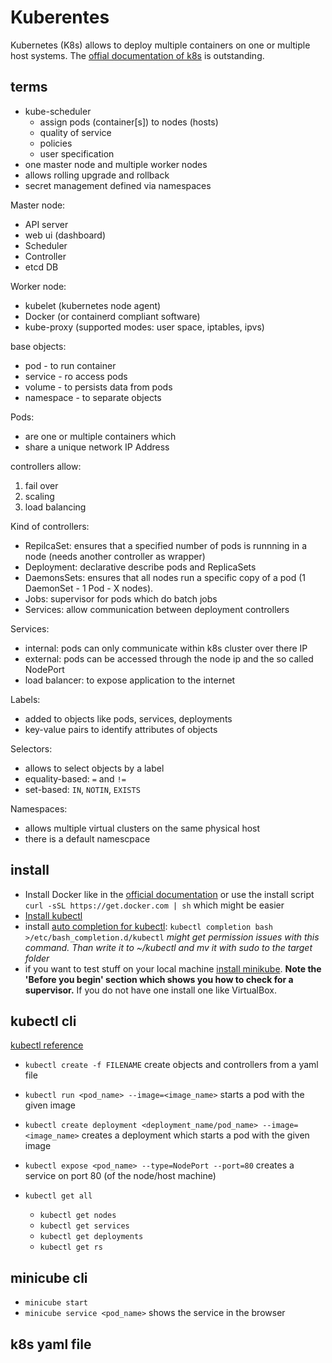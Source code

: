 # Kuberentes

Kubernetes (K8s) allows to deploy multiple containers on one or multiple host systems. The [offial documentation of k8s](https://kubernetes.io/docs/) is outstanding.

## terms

- kube-scheduler
    - assign pods (container[s]) to nodes (hosts)
    - quality of service
    - policies
    - user specification
- one master node and multiple worker nodes
- allows rolling upgrade and rollback
- secret management defined via namespaces

Master node:
- API server
- web ui (dashboard)
- Scheduler
- Controller
- etcd DB

Worker node:
- kubelet (kubernetes node agent)
- Docker (or containerd compliant software)
- kube-proxy (supported modes: user space, iptables, ipvs)

base objects:
- pod - to run container
- service - ro access pods
- volume - to persists data from pods
- namespace - to separate objects 

Pods:
- are one or multiple containers which
- share a unique network IP Address

controllers allow:
1. fail over
2. scaling
3. load balancing

Kind of controllers:
- RepilcaSet: ensures that a specified number of pods is runnning in a node (needs another controller as wrapper)
- Deployment: declarative describe pods and ReplicaSets
- DaemonsSets: ensures that all nodes run a specific copy of a pod (1 DaemonSet - 1 Pod - X nodes).
- Jobs: supervisor for pods which do batch jobs
- Services: allow communication between deployment controllers

Services:
- internal: pods can only communicate within k8s cluster over there IP
- external: pods can be accessed through the node ip and the so called NodePort
- load balancer: to expose application to the internet

Labels:
- added to objects like pods, services, deployments
- key-value pairs to identify attributes of objects

Selectors:
- allows to select objects by a label
- equality-based: `=` and `!=`
- set-based: `IN`, `NOTIN`, `EXISTS`
  
Namespaces:
- allows multiple virtual clusters on the same physical host
- there is a default namescpace

## install

- Install Docker like in the [official documentation](https://docs.docker.com/engine/install/) or use the install script `curl -sSL https://get.docker.com | sh` which might be easier
- [Install kubectl](https://kubernetes.io/docs/tasks/tools/install-kubectl/)
- install [auto completion for kubectl](https://kubernetes.io/docs/tasks/tools/install-kubectl/#enable-kubectl-autocompletion): `kubectl completion bash >/etc/bash_completion.d/kubectl` *might get permission issues with this command. Than write it  to ~/kubectl and mv it with sudo to the target folder*
- if you want to test stuff on your local machine  [install minikube](https://kubernetes.io/docs/tasks/tools/install-minikube/#before-you-begin). **Note the 'Before you begin' section which shows you how to check for a supervisor.** If you do not have one install one like VirtualBox.

## kubectl cli

[kubectl reference](https://kubernetes.io/docs/reference/generated/kubectl/kubectl-commands)

- `kubectl create -f FILENAME` create objects and controllers from a yaml file

- `kubectl run <pod_name> --image=<image_name>` starts a pod with the given image
- `kubectl create deployment <deployment_name/pod_name> --image=<image_name>` creates a deployment which starts a pod with the given image
- `kubectl expose <pod_name> --type=NodePort --port=80` creates a service on port 80 (of the node/host machine)

- `kubectl get all`
    - `kubectl get nodes`
    - `kubectl get services`
    - `kubectl get deployments`
    - `kubectl get rs`

## minicube cli

- `minicube start`
- `minicube service <pod_name>` shows the service in the browser

## k8s yaml file

